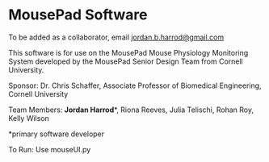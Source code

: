# MousePad Software 

To be added as a collaborator, email jordan.b.harrod@gmail.com 

This software is for use on the MousePad Mouse Physiology Monitoring System developed by the MousePad Senior Design Team from Cornell University. 

Sponsor: Dr. Chris Schaffer, Associate Professor of Biomedical Engineering, Cornell University

Team Members: **Jordan Harrod***, Riona Reeves, Julia Telischi, Rohan Roy, Kelly Wilson 

\*primary software developer 

To Run: Use mouseUI.py
